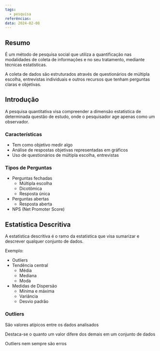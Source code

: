 ```yaml
---
tags:
  - pesquisa
referências: 
data: 2024-02-08
---
```

## Resumo

É um método de pesquisa social que utiliza a quantificação nas modalidades de coleta de informações e no seu tratamento, mediante técnicas estatísticas.

A coleta de dados são estruturados através de questionários de múltipla escolha, entrevistas individuais e outros recursos que tenham perguntas claras e objetivas.
## Introdução

A pesquisa quantitativa visa compreender a dimensão estatística de determinada questão de estudo, onde o pesquisador age apenas como um observador.

### Características

- Tem como objetivo medir algo
- Análise de respostas objetivas representadas em gráficos
- Uso de questionários de múltipla escolha, entrevistas

### Tipos de Perguntas

- Perguntas fechadas
	- Múltipla escolha
	- Dicotômica
	- Resposta única
- Perguntas abertas
	- Resposta aberta
- NPS (Net Promoter Score)

## Estatística Descritiva

A estatística descritiva é o ramo da estatística que visa sumarizar e descrever qualquer conjunto de dados.

Exemplo:
- Outliers
- Tendência central
	- Média
	- Mediana
	- Moda
- Medidas de Dispersão
	- Mínima e máxima
	- Variância
	- Desvio padrão

### Outliers

São valores atípicos entre os dados analisados

Destaca-se o quanto um valor difere dos demais em um conjunto de dados

Outliers nem sempre são erros


